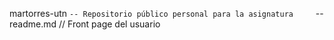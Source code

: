 martorres-utn
`-- Repositorio público personal para la asignatura    
  `-- readme.md // Front page del usuario
